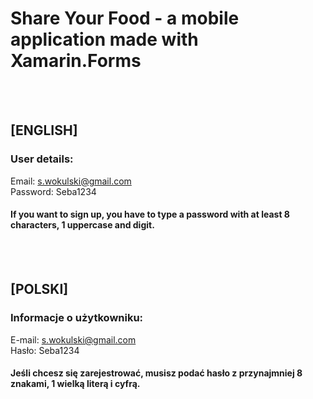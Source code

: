 ﻿# Share Your Food - a mobile application made with Xamarin.Forms
<br><br>
## [ENGLISH]
### User details:
Email: s.wokulski@gmail.com
<br>
Password: Seba1234
<br>
#### If you want to sign up, you have to type a password with at least 8 characters, 1 uppercase and digit.
<br><br>
## [POLSKI]
### Informacje o użytkowniku:
E-mail: s.wokulski@gmail.com
<br>
Hasło: Seba1234
<br>
#### Jeśli chcesz się zarejestrować, musisz podać hasło z przynajmniej 8 znakami, 1 wielką literą i cyfrą.
